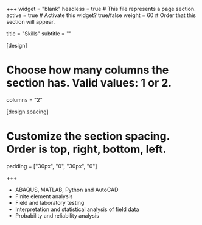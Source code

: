 +++
widget = "blank"
headless = true  # This file represents a page section.
active = true  # Activate this widget? true/false
weight = 60  # Order that this section will appear.

title = "Skills"
subtitle = ""

[design]
  # Choose how many columns the section has. Valid values: 1 or 2.
  columns = "2"

[design.spacing]
  # Customize the section spacing. Order is top, right, bottom, left.
  padding = ["30px", "0", "30px", "0"]

+++


* ABAQUS, MATLAB, Python and AutoCAD
* Finite element analysis
* Field and laboratory testing
* Interpretation and statistical analysis of field data
* Probability and reliability analysis
